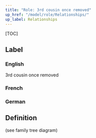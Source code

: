 ```yaml
---
title: "Role: 3rd cousin once removed"
up_href: "/model/role/Relationships/"
up_label: Relationships
---
```


[TOC]

## Label

### English
3rd cousin once removed

### French


### German


## Definition
(see family tree diagram)
